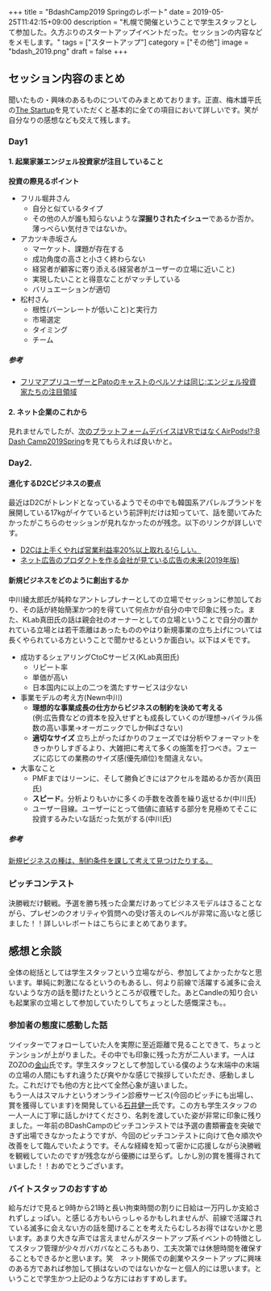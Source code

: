 +++
title = "BdashCamp2019 Springのレポート"
date = 2019-05-25T11:42:15+09:00
description = "札幌で開催ということで学生スタッフとして参加した。久方ぶりのスタートアップイベントだった。セッションの内容などをメモします。"
tags = ["スタートアップ"]
category = ["その他"]
image = "bdash_2019.png"
draft = false
+++  
## セッション内容のまとめ
聞いたもの・興味のあるものについてのみまとめております。正直、梅木雄平氏の[The Startup](http://thestartup.jp/)を見ていただくと基本的に全ての項目において詳しいです。笑が自分なりの感想なども交えて残します。

### Day1
#### 1. 起業家兼エンジェル投資家が注目していること
**投資の際見るポイント**

- フリル堀井さん
	- 自分と似ているタイプ
	- その他の人が誰も知らないような**深掘りされたイシュー**であるか否か。薄っぺらい気付きではないか。
- アカツキ赤坂さん
	- マーケット、課題が存在する
	- 成功角度の高さと小さく終わらない
	-  経営者が顧客に寄り添える(経営者がユーザーの立場に近いこと)
	- 実現したいことと得意なことがマッチしている
	- バリュエーションが適切 
- 松村さん
	- 根性(バーンレートが低いこと)と実行力
	- 市場選定
	- タイミング
	- チーム 

##### 参考
- [フリマアプリユーザーとPatoのキャストのペルソナは同じ:エンジェル投資家たちの注目領域](http://thestartup.jp/?p=19099)

#### 2. ネット企業のこれから
見れませんでしたが、[次のプラットフォームデバイスはVRではなくAirPods!?:B Dash Camp2019Spring](http://thestartup.jp/?p=19086)を見てもらえれば良いかと。

### Day2. 
#### 進化するD2Cビジネスの要点
最近はD2Cがトレンドとなっているようでその中でも韓国系アパレルブランドを展開している17kgがイケているという前評判だけは知っていて、話を聞いてみたかったがこちらのセッションが見れなかったのが残念。以下のリンクが詳しいです。

- [D2Cは上手くやれば営業利益率20%以上取れる!らしい。](http://thestartup.jp/?p=19117)
- [ネット広告のプロダクトを作る会社が見ている広告の未来(2019年版)](https://note.mu/usedhonda/n/n324e121f8870)

#### 新規ビジネスをどのように創出するか
中川綾太郎氏が純粋なアントレプレナーとしての立場でセッションに参加しており、その話が終始簡潔かつ的を得ていて何点かが自分の中で印象に残った。また、KLab真田氏の話は親会社のオーナーとしての立場ということで自分の置かれている立場とは若干乖離はあったもののやはり新規事業の立ち上げについては長くやられている方ということで聞かせるというか面白い。以下はメモです。

- 成功するシェアリングCtoCサービス(KLab真田氏)
	- リピート率
	- 単価が高い
	- 日本国内に以上の二つを満たすサービスは少ない
- 事業モデルの考え方(Newn中川)
	- **理想的な事業成長の仕方からビジネスの制約を決めて考える**  
	(例:広告費などの資本を投入せずとも成長していくのが理想→バイラル係数の高い事業→オーガニックでしか伸ばさない)
	- **適切なサイズ**
  立ち上がったばかりのフェーズでは分析やフォーマットをきっかりしすぎるより、大雑把に考えて多くの施策を打つべき。フェーズに応じての業務のサイズ感(優先順位)を間違えない。
- 大事なこと
	- PMFまではリーンに、そして勝負どきにはアクセルを踏めるか否か(真田氏)
	- **スピード**。分析よりもいかに多くの手数を改善を繰り返せるか(中川氏)
	- ユーザー目線。ユーザーにとって価値に直結する部分を見極めてそこに投資するみたいな話だった気がする(中川氏)

##### 参考
[新規ビジネスの種は、制約条件を課して考えて見つけたりする。](http://thestartup.jp/?p=19136)


### ピッチコンテスト
決勝戦だけ観戦。予選を勝ち残った企業だけあってビジネスモデルはさることながら、プレゼンのクオリティや質問への受け答えのレベルが非常に高いなと感じました！！詳しいレポートはこちらにまとめてあります。

## 感想と余談
全体の総括としては学生スタッフという立場ながら、参加してよかったかなと思います。単純に刺激になるというのもあるし、何より前線で活躍する滅多に会えないような方の話を聞けたというところが収穫でした。あとCandleの知り合いも起業家の立場として参加していたりしてちょっとした感慨深さも。。

### 参加者の態度に感動した話
ツイッターでフォローしていた人を実際に至近距離で見ることできて、ちょっとテンションが上がりました。その中でも印象に残った方が二人います。一人はZOZOの[金山](https://twitter.com/yukiller)氏です。学生スタッフとして参加している僕のような末端中の末端の立場の人間にもすれ違うたび爽やかな感じで挨拶していただき、感動しました。これだけでも他の方と比べて全然心象が違いました。  
もう一人はスマルナというオンライン診療サービス(今回のピッチにも出場し、賞を獲得しています)を開発している[石井健一](https://twitter.com/kenichi141)氏です。この方も学生スタッフの一人一人に丁寧に話しかけてくださり、名刺を渡していた姿が非常に印象に残りました。一年前のBDashCampのピッチコンテストでは予選の書類審査を突破できず出場できなかったようですが、今回のピッチコンテストに向けて色々順次や改善をして臨んでいたようです。そんな経緯を知って密かに応援しながら決勝戦を観戦していたのですが残念ながら優勝には至らず。しかし別の賞を獲得されていました！！おめでとうございます。

### バイトスタッフのおすすめ
給与だけで見ると9時から21時と長い拘束時間の割りに日給は一万円しか支給されずしょっぱい。と感じる方もいらっしゃるかもしれませんが、前線で活躍されている滅多に会えない方の話を聞けることを考えたらむしろお得ではないかと思います。あまり大きな声では言えませんがスタートアップ系イベントの特徴としてスタッフ管理が少々ガバガバなところもあり、工夫次第では休憩時間を確保することもできるかと思います。笑　ネット関係での創業やスタートアップに興味のある方であれば参加して損はないのではないかなーと個人的には思います。ということで学生かつ上記のような方にはおすすめします。